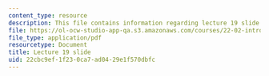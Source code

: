 ```yaml
---
content_type: resource
description: This file contains information regarding lecture 19 slide
file: https://ol-ocw-studio-app-qa.s3.amazonaws.com/courses/22-02-introduction-to-applied-nuclear-physics-spring-2012/22cbc9ef1f230ca7ad0429e1f570dbfc_MIT22_02S12_lec19.pdf
file_type: application/pdf
resourcetype: Document
title: Lecture 19 slide
uid: 22cbc9ef-1f23-0ca7-ad04-29e1f570dbfc
---
```

